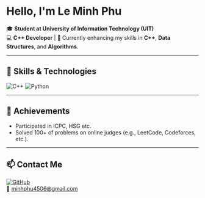 # Hello, I'm Le Minh Phu

🎓 **Student at University of Information Technology (UIT)**  
💻 **C++ Developer** | 🌱 Currently enhancing my skills in **C++**, **Data Structures**, and **Algorithms**.  

---

## 🔧 Skills & Technologies
![C++](https://img.shields.io/badge/-C++-00599C?logo=c%2B%2B&logoColor=white&style=flat)
![Python](https://img.shields.io/badge/-Python-3776AB?logo=python&logoColor=white&style=flat)

---

## 🌟 Achievements
- Participated in ICPC, HSG etc.
- Solved 100+ of problems on online judges (e.g., LeetCode, Codeforces, etc.).

---

## 📫 Contact Me
[![GitHub](https://img.shields.io/badge/-GitHub-181717?logo=github&logoColor=white&style=flat)](https://github.com/LeMinhPhuQN)  
📧 minhphu4506@gmail.com
